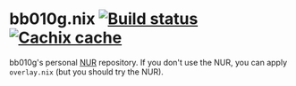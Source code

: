 # bb010g.nix [![Build status][build-status-shield]][build-status] [![Cachix cache][cachix-cache-shield]][cachix-cache]

[build-status]: <https://github.com/bb010g/bb010g.nix/actions/workflows/build.yml>
[build-status-shield]: <https://github.com/bb010g/bb010g.nix/actions/workflows/build.yml/badge.svg?branch=integration%2Fstable>
[cachix-cache]: <https://bb010g.cachix.org/>
[cachix-cache-shield]: <https://img.shields.io/badge/cachix-bb010g-blue.svg>

bb010g's personal [NUR][] repository. If you don't use the NUR, you can apply
`overlay.nix` (but you should try the NUR).

[nur]: <https://github.com/nix-community/NUR>
